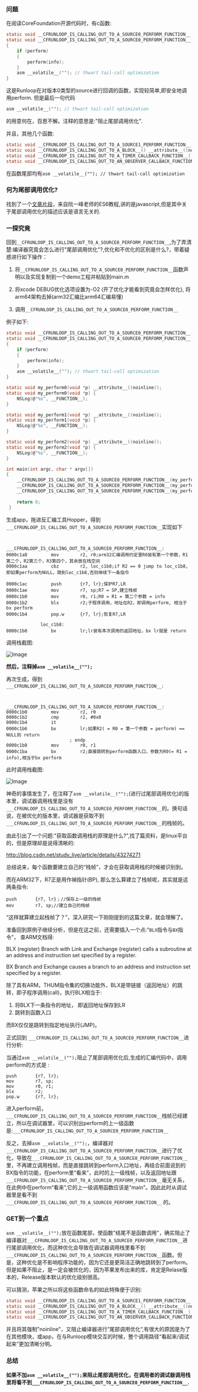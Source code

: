 ### 问题 

在阅读CoreFoundation开源代码时，有c函数:
```c
static void __CFRUNLOOP_IS_CALLING_OUT_TO_A_SOURCE0_PERFORM_FUNCTION__() __attribute__((noinline));
static void __CFRUNLOOP_IS_CALLING_OUT_TO_A_SOURCE0_PERFORM_FUNCTION__(void (*perform)(void *), void *info)
{
    if (perform)
    {
        perform(info);
    }
    asm __volatile__(""); // thwart tail-call optimization
}
```
这是Runloop在对版本0类型的source进行回调的函数，实现较简单,即安全地调用perform.
但是最后一句代码
```c
asm __volatile__(""); // thwart tail-call optimization
```
的用意何在，百思不解。注释的意思是:"阻止尾部调用优化".

并且，其他几个函数:
```c
static void __CFRUNLOOP_IS_CALLING_OUT_TO_A_SOURCE1_PERFORM_FUNCTION__() __attribute__((noinline));
static void __CFRUNLOOP_IS_CALLING_OUT_TO_A_BLOCK__() __attribute__((noinline));
static void __CFRUNLOOP_IS_CALLING_OUT_TO_A_TIMER_CALLBACK_FUNCTION__() __attribute__((noinline));
static void __CFRUNLOOP_IS_CALLING_OUT_TO_AN_OBSERVER_CALLBACK_FUNCTION__() __attribute__((noinline));
```

在函数尾部均有`asm __volatile__(""); // thwart tail-call optimization`

### 何为尾部调用优化?

找到了一个[文章片段](http://es6.ruanyifeng.com/#docs/function#尾调用优化)，来自阮一峰老师的ES6教程,讲的是javascript,但是其中关于尾部调用优化的描述应该是语言无关的.

### 一探究竟
回到`__CFRUNLOOP_IS_CALLING_OUT_TO_A_SOURCE0_PERFORM_FUNCTION__`,为了弄清楚:编译器究竟会怎么进行"尾部调用优化"?,优化和不优化的区别是什么?，带着疑惑进行如下操作：

1. 将`__CFRUNLOOP_IS_CALLING_OUT_TO_A_SOURCE0_PERFORM_FUNCTION__`函数声明以及实现复制到一个demo工程并粘贴到main.m 

2. 将xcode DEBUG优化选项设置为-O2 (开了优化才能看到究竟会怎样优化), 将arm64架构去掉(arm32汇编比arm64汇编易懂)
 
3. 调用`__CFRUNLOOP_IS_CALLING_OUT_TO_A_SOURCE0_PERFORM_FUNCTION__`

例子如下:
```c
static void __CFRUNLOOP_IS_CALLING_OUT_TO_A_SOURCE0_PERFORM_FUNCTION__() __attribute__((noinline));
static void __CFRUNLOOP_IS_CALLING_OUT_TO_A_SOURCE0_PERFORM_FUNCTION__(void (*perform)(void *), void *info)
{
    if (perform)
    {
        perform(info);
    }
    asm __volatile__(""); // thwart tail-call optimization
}

static void my_perform0(void *p) __attribute__((noinline));
static void my_perform0(void *p) {
    NSLog(@"%s", __FUNCTION__);
}

static void my_perform1(void *p) __attribute__((noinline));
static void my_perform1(void *p) {
    NSLog(@"%s", __FUNCTION__);
}

static void my_perform2(void *p) __attribute__((noinline));
static void my_perform2(void *p) {
    NSLog(@"%s", __FUNCTION__);
}

int main(int argc, char * argv[])
{
    __CFRUNLOOP_IS_CALLING_OUT_TO_A_SOURCE0_PERFORM_FUNCTION__(my_perform0, "aaa");
    __CFRUNLOOP_IS_CALLING_OUT_TO_A_SOURCE0_PERFORM_FUNCTION__(my_perform1, "bbb");
    __CFRUNLOOP_IS_CALLING_OUT_TO_A_SOURCE0_PERFORM_FUNCTION__(my_perform2, "ccc");
    
    return 0;
 }
```
生成app，拖进反汇编工具Hopper，得到`___CFRUNLOOP_IS_CALLING_OUT_TO_A_SOURCE0_PERFORM_FUNCTION__`实现如下
```assembly

             ___CFRUNLOOP_IS_CALLING_OUT_TO_A_SOURCE0_PERFORM_FUNCTION__:
0000c1a8         mov        r2, r0;arm32汇编调用约定里R0装有第一个参数，R1第二个，R2第三个，R3第四个，其余放在栈空间
0000c1aa         cbz        r2, loc_c1b8;if R2 == 0 jump to loc_c1b8, 即如果perform为NULL，跳到loc_c1b8,否则继续下一条指令

0000c1ac         push       {r7, lr};保护R7,LR
0000c1ae         mov        r7, sp;R7 = SP,建立栈帧
0000c1b0         mov        r0, r1;R0 = R1 = 第二个参数 = info
0000c1b2         blx        r2;子程序调用，地址在R2，即调用perform, 相当于bx perform 
0000c1b4         pop.w      {r7, lr};恢复R7,LR

             loc_c1b8:
0000c1b8         bx         lr;lr装有本次调用的返回地址，bx lr就是 return
```
调用栈截图: 

![Image](http://oem96wx6v.bkt.clouddn.com/屏幕快照%202017-07-13%20上午11.33.48.png)


**然后，注释掉`asm __volatile__("");`**

再次生成，得到`___CFRUNLOOP_IS_CALLING_OUT_TO_A_SOURCE0_PERFORM_FUNCTION__`:

```assembly

             ___CFRUNLOOP_IS_CALLING_OUT_TO_A_SOURCE0_PERFORM_FUNCTION__:
0000c1b0         mov        r2, r0
0000c1b2         cmp        r2, #0x0
0000c1b4         it
0000c1b6         bx         lr;如果R2( = R0 = 第一个参数 = perform) == NULL则 return
                        ; endp
0000c1b8         mov        r0, r1
0000c1ba         bx         r2;直接跳转到perform函数入口，参数为R0(= R1 = info),相当于bx perform
```

此时调用栈截图:

![Image](http://oem96wx6v.bkt.clouddn.com/屏幕快照%202017-07-13%20上午11.40.44.png)



神奇的事情发生了，在注释了`asm __volatile__("");`(进行过尾部调用优化)的版本里，调试器调用栈里是没有`___CFRUNLOOP_IS_CALLING_OUT_TO_A_SOURCE0_PERFORM_FUNCTION__`的。换句话说，在被优化的版本里，调试器是获取不到 `___CFRUNLOOP_IS_CALLING_OUT_TO_A_SOURCE0_PERFORM_FUNCTION__`的栈帧的。

由此引出了一个问题:"获取函数调用栈的原理是什么?",找了篇资料，是linux平台的，但是原理却是说得清晰的:

http://blog.csdn.net/study_live/article/details/43274271

总结说来，每个函数要建立自己的“栈帧”，才会在获取调用栈的时候被识别到。

而在ARM32下，R7正是用作禎指针(BP), 那么怎么算建立了栈帧呢，其实就是这两条指令:

```assembly
push       {r7, lr}；//保存上一级的栈帧
mov        r7, sp;//建立自己的栈帧
```

“这样就算建立起栈帧了？”，深入研究一下刚刚提到的这篇文章，就会理解了。

准备回到原例子继续分析，但是在这之前，还需要插入一个点:"`BLX`指令与`BX`指令"， 查ARM文档得:

BLX (register)
Branch with Link and Exchange (register) calls a subroutine at an address and instruction set specified by a register.

BX
Branch and Exchange causes a branch to an address and instruction set specified by a register.

除了具有ARM，THUM指令集的切换功能外，BLX是带链接（返回地址）的跳转，即子程序调用(call)，执行BLX相当于:

1. 将BLX下一条指令的地址， 即返回地址保存到LR
2. 跳转到函数入口

而BX仅仅是跳转到指定地址执行(JMP)。

正式回到 `___CFRUNLOOP_IS_CALLING_OUT_TO_A_SOURCE0_PERFORM_FUNCTION__`进行分析:

当通过`asm __volatile__("");`阻止了尾部调用优化后,生成的汇编代码中，调用perform的方式是 :
```assembly
push       {r7, lr};
mov        r7, sp;
mov        r0, r1;
blx        r2; 
pop.w      {r7, lr};
```
进入perform前，`___CFRUNLOOP_IS_CALLING_OUT_TO_A_SOURCE0_PERFORM_FUNCTION__`栈帧已经建立，所以在调试器里，可以识别出perform的上一级函数是:`___CFRUNLOOP_IS_CALLING_OUT_TO_A_SOURCE0_PERFORM_FUNCTION__`

反之，去掉`asm __volatile__("");`，编译器对`___CFRUNLOOP_IS_CALLING_OUT_TO_A_SOURCE0_PERFORM_FUNCTION__`进行了优化，导致在`___CFRUNLOOP_IS_CALLING_OUT_TO_A_SOURCE0_PERFORM_FUNCTION__`里，不再建立调用栈帧，而是直接跳转到perform入口地址，再结合前面说到的BX指令的功能，在perform里“看来”，此时的上一级栈帧，以及返回地址跟`___CFRUNLOOP_IS_CALLING_OUT_TO_A_SOURCE0_PERFORM_FUNCTION__`毫无关系，在此例中在perform“看来”,它的上一级调用函数应该是"main"。因此此时从调试器里是看不到`___CFRUNLOOP_IS_CALLING_OUT_TO_A_SOURCE0_PERFORM_FUNCTION__`
的。

### GET到一个重点

`asm __volatile__("");`放在函数尾部，使函数"结尾不是函数调用"，确实阻止了编译器对`___CFRUNLOOP_IS_CALLING_OUT_TO_A_SOURCE0_PERFORM_FUNCTION__`进行尾部调用优化，而这种优化会导致在调试器调用栈里看不到`___CFRUNLOOP_IS_CALLING_OUT_TO_A_SOURCE0_PERFORM_FUNCTION__`函数。但是，这种优化是不影响程序功能的，因为它还是更简洁正确地跳转到了perform。但是如果不阻止，是一定会被优化的，因为苹果发布出来的库，肯定是Relase版本的，Release版本默认的优化级别很高。

可以猜测，苹果之所以将这些函数命名的如此特殊便于识别:
```c
static void __CFRUNLOOP_IS_CALLING_OUT_TO_A_SOURCE1_PERFORM_FUNCTION__() __attribute__((noinline));
static void __CFRUNLOOP_IS_CALLING_OUT_TO_A_BLOCK__() __attribute__((noinline));
static void __CFRUNLOOP_IS_CALLING_OUT_TO_A_TIMER_CALLBACK_FUNCTION__() __attribute__((noinline));
static void __CFRUNLOOP_IS_CALLING_OUT_TO_AN_OBSERVER_CALLBACK_FUNCTION__() __attribute__((noinline));
```

并且将其强制"noinline"，又阻止编译器进行”尾部调用优化“,有很大的原因是为了在其他模块，或app，在与Runloop模块交互的时候，整个调用路径“看起来/调试起来”更加清晰分明。

### 总结
**如果不加`asm __volatile__("");`来阻止尾部调用优化，在调用者的调试器调用栈里将看不到`___CFRUNLOOP_IS_CALLING_OUT_TO_A_SOURCE0_PERFORM_FUNCTION__`.**
